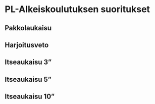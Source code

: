 # PL-Alkeiskoulutuksen suoritukset

## Pakkolaukaisu
## Harjoitusveto
## Itseaukaisu 3”
## Itseaukaisu 5”
## Itseaukaisu 10”